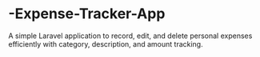 # -Expense-Tracker-App
A simple Laravel application to record, edit, and delete personal expenses efficiently with category, description, and amount tracking.
